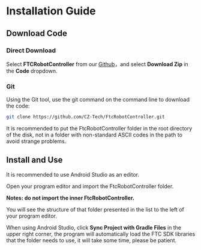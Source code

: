 # Installation Guide

## Download Code

### Direct Download

Select **FTCRobotController** from our [Github](https://github.com/CZ-Tech/FtcRobotController)，and select **Download Zip** in the **Code** dropdown.

### Git

Using the Git tool, use the git command on the command line to download the code:

```sh
git clone https://github.com/CZ-Tech/FtcRobotController.git
```

It is recommended to put the FtcRobotController folder in the root directory of the disk, not in a folder with non-standard ASCII codes in the path to avoid strange problems.


## Install and Use

It is recommended to use Android Studio as an editor.


Open your program editor and import the FtcRobotController folder. 

**Notes: do not import the inner FtcRobotController.**

You will see the structure of that folder presented in the list to the left of your program editor.

When using Android Studio, click **Sync Project with Gradle Files** in the upper right corner, the program will automatically load the FTC SDK libraries that the folder needs to use, it will take some time, please be patient.
